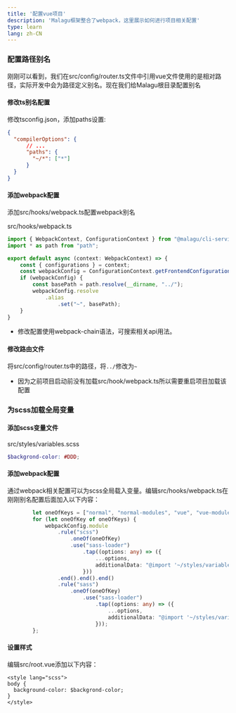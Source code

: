 ```yaml
---
title: '配置vue项目'
description: 'Malagu框架整合了webpack，这里展示如何进行项目相关配置'
type: learn
lang: zh-CN
---
```


### 配置路径别名

刚刚可以看到，我们在src/config/router.ts文件中引用vue文件使用的是相对路径，实际开发中会为路径定义别名。现在我们给Malagu根目录配置别名

#### 修改ts别名配置

修改tsconfig.json，添加paths设置:

```json
{
  "compilerOptions": {
      // ...
      "paths": {
        "~/*": ["*"]
      }
  }
}
```

#### 添加webpack配置

添加src/hooks/webpack.ts配置webpack别名

src/hooks/webpack.ts

```ts
import { WebpackContext, ConfigurationContext } from "@malagu/cli-service";
import * as path from "path";

export default async (context: WebpackContext) => {
    const { configurations } = context;
    const webpackConfig = ConfigurationContext.getFrontendConfiguration( configurations );
    if (webpackConfig) {
        const basePath = path.resolve(__dirname, "../");
        webpackConfig.resolve
            .alias
                .set("~", basePath);
    }
}
```

* 修改配置使用webpack-chain语法，可搜索相关api用法。

#### 修改路由文件

将src/config/router.ts中的路径，将`../`修改为`~`

* 因为之前项目启动前没有加载src/hook/webpack.ts所以需要重启项目加载该配置

### 为scss加载全局变量

#### 添加scss变量文件

src/styles/variables.scss

```scss
$backgrond-color: #DDD;
```

#### 添加webpack配置

通过webpack相关配置可以为scss全局载入变量。编辑src/hooks/webpack.ts在刚刚别名配置后面加入以下内容：

```ts
        let oneOfKeys = ["normal", "normal-modules", "vue", "vue-modules"];
        for (let oneOfKey of oneOfKeys) {
            webpackConfig.module
                .rule("scss")
                    .oneOf(oneOfKey)
                    .use("sass-loader")
                        .tap((options: any) => ({
                            ...options,
                            additionalData: "@import '~/styles/variables.scss';"
                        }))
                .end().end().end()
                .rule("sass")
                    .oneOf(oneOfKey)
                        .use("sass-loader")
                            .tap((options: any) => ({
                                ...options,
                                additionalData: "@import '~/styles/variables.scss'"
                            }));
        };
```

#### 设置样式

编辑src/root.vue添加以下内容：

```vue
<style lang="scss">
body {
  background-color: $backgrond-color;
}
</style>
```

